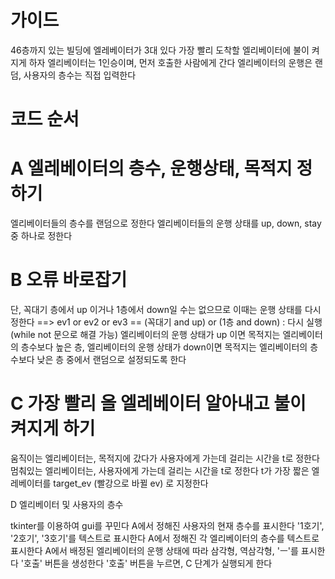 # 가이드

46층까지 있는 빌딩에 엘레베이터가 3대 있다
가장 빨리 도착할 엘리베이터에 불이 켜지게 하자
엘리베이터는 1인승이며, 먼저 호출한 사람에게 간다
엘리베이터의 운행은 랜덤, 사용자의 층수는 직접 입력한다


# 코드 순서

# A 엘레베이터의 층수, 운행상태, 목적지 정하기

엘리베이터들의 층수를 랜덤으로 정한다
엘리베이터들의 운행 상태를 up, down, stay 중 하나로 정한다



# B 오류 바로잡기

단, 꼭대기 층에서 up 이거나 1층에서 down일 수는 없으므로 이때는 운행 상태를 다시 정한다 ==> ev1 or ev2 or ev3 == (꼭대기 and up) or (1층 and down) : 다시 실행 (while not 문으로 해결 가능)
엘리베이터의 운행 상태가 up 이면 목적지는 엘리베이터의 층수보다 높은 층, 엘리베이터의 운행 상태가 down이면 목적지는 엘리베이터의 층수보다 낮은 층 중에서 랜덤으로 설정되도록 한다



# C 가장 빨리 올 엘레베이터 알아내고 불이 켜지게 하기

움직이는 엘리베이터는, 목적지에 갔다가 사용자에게 가는데 걸리는 시간을 t로 정한다
멈춰있는 엘리베이터는, 사용자에게 가는데 걸리는 시간을 t로 정한다
t가 가장 짧은 엘레베이터를 target_ev (빨강으로 바뀔 ev) 로 지정한다



D 엘리베이터 및 사용자의 층수

tkinter를 이용하여 gui를 꾸민다
A에서 정해진 사용자의 현재 층수를 표시한다
'1호기', '2호기', '3호기'를 텍스트로 표시한다
A에서 정해진 각 엘리베이터의 층수를 텍스트로 표시한다
A에서 배정된 엘리베이터의 운행 상태에 따라 삼각형, 역삼각형, 'ㅡ'를 표시한다
'호출' 버튼을 생성한다
'호출' 버튼을 누르면, C 단계가 실행되게 한다
